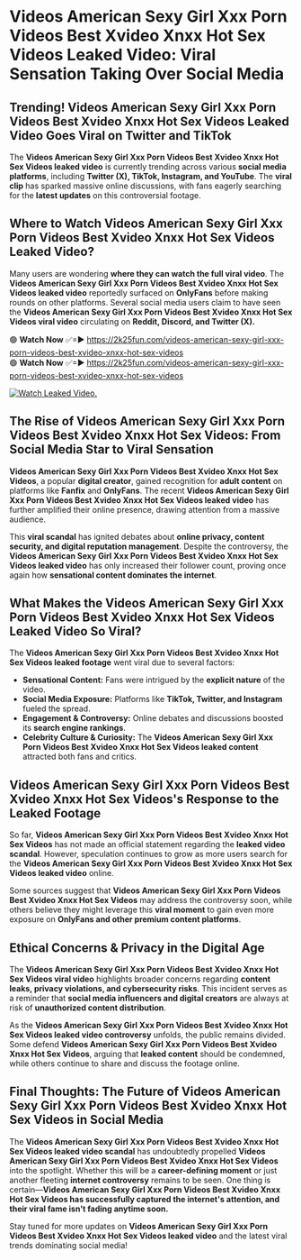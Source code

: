 # Videos American Sexy Girl Xxx Porn Videos Best Xvideo Xnxx Hot Sex Videos Leaked Video: Viral Sensation Taking Over Social Media

## **Trending! Videos American Sexy Girl Xxx Porn Videos Best Xvideo Xnxx Hot Sex Videos Leaked Video Goes Viral on Twitter and TikTok**
The **Videos American Sexy Girl Xxx Porn Videos Best Xvideo Xnxx Hot Sex Videos leaked video** is currently trending across various **social media platforms**, including **Twitter (X), TikTok, Instagram, and YouTube**. The **viral clip** has sparked massive online discussions, with fans eagerly searching for the **latest updates** on this controversial footage.

## **Where to Watch Videos American Sexy Girl Xxx Porn Videos Best Xvideo Xnxx Hot Sex Videos Leaked Video?**
Many users are wondering **where they can watch the full viral video**. The **Videos American Sexy Girl Xxx Porn Videos Best Xvideo Xnxx Hot Sex Videos leaked video** reportedly surfaced on **OnlyFans** before making rounds on other platforms. Several social media users claim to have seen the **Videos American Sexy Girl Xxx Porn Videos Best Xvideo Xnxx Hot Sex Videos viral video** circulating on **Reddit, Discord, and Twitter (X).**

🟢 **Watch Now** ✅=► https://2k25fun.com/videos-american-sexy-girl-xxx-porn-videos-best-xvideo-xnxx-hot-sex-videos  
🟢 **Watch Now** ✅=► https://2k25fun.com/videos-american-sexy-girl-xxx-porn-videos-best-xvideo-xnxx-hot-sex-videos  

[![Watch Leaked Video.](https://miro.medium.com/v2/resize:fit:828/format:webp/1*cilzJN44JGOrTw9NJCrNHA.gif "Watch Leaked Video")](https://2k25fun.com/videos-american-sexy-girl-xxx-porn-videos-best-xvideo-xnxx-hot-sex-videos)

## **The Rise of Videos American Sexy Girl Xxx Porn Videos Best Xvideo Xnxx Hot Sex Videos: From Social Media Star to Viral Sensation**
**Videos American Sexy Girl Xxx Porn Videos Best Xvideo Xnxx Hot Sex Videos**, a popular **digital creator**, gained recognition for **adult content** on platforms like **Fanfix** and **OnlyFans**. The recent **Videos American Sexy Girl Xxx Porn Videos Best Xvideo Xnxx Hot Sex Videos leaked video** has further amplified their online presence, drawing attention from a massive audience.

This **viral scandal** has ignited debates about **online privacy, content security, and digital reputation management**. Despite the controversy, the **Videos American Sexy Girl Xxx Porn Videos Best Xvideo Xnxx Hot Sex Videos leaked video** has only increased their follower count, proving once again how **sensational content dominates the internet**.

## **What Makes the Videos American Sexy Girl Xxx Porn Videos Best Xvideo Xnxx Hot Sex Videos Leaked Video So Viral?**
The **Videos American Sexy Girl Xxx Porn Videos Best Xvideo Xnxx Hot Sex Videos leaked footage** went viral due to several factors:
- **Sensational Content:** Fans were intrigued by the **explicit nature** of the video.
- **Social Media Exposure:** Platforms like **TikTok, Twitter, and Instagram** fueled the spread.
- **Engagement & Controversy:** Online debates and discussions boosted its **search engine rankings**.
- **Celebrity Culture & Curiosity:** The **Videos American Sexy Girl Xxx Porn Videos Best Xvideo Xnxx Hot Sex Videos leaked content** attracted both fans and critics.

## **Videos American Sexy Girl Xxx Porn Videos Best Xvideo Xnxx Hot Sex Videos's Response to the Leaked Footage**
So far, **Videos American Sexy Girl Xxx Porn Videos Best Xvideo Xnxx Hot Sex Videos** has not made an official statement regarding the **leaked video scandal**. However, speculation continues to grow as more users search for the **Videos American Sexy Girl Xxx Porn Videos Best Xvideo Xnxx Hot Sex Videos leaked video** online.

Some sources suggest that **Videos American Sexy Girl Xxx Porn Videos Best Xvideo Xnxx Hot Sex Videos** may address the controversy soon, while others believe they might leverage this **viral moment** to gain even more exposure on **OnlyFans and other premium content platforms**.

## **Ethical Concerns & Privacy in the Digital Age**
The **Videos American Sexy Girl Xxx Porn Videos Best Xvideo Xnxx Hot Sex Videos viral video** highlights broader concerns regarding **content leaks, privacy violations, and cybersecurity risks**. This incident serves as a reminder that **social media influencers and digital creators** are always at risk of **unauthorized content distribution**.

As the **Videos American Sexy Girl Xxx Porn Videos Best Xvideo Xnxx Hot Sex Videos leaked video controversy** unfolds, the public remains divided. Some defend **Videos American Sexy Girl Xxx Porn Videos Best Xvideo Xnxx Hot Sex Videos**, arguing that **leaked content** should be condemned, while others continue to share and discuss the footage online.

## **Final Thoughts: The Future of Videos American Sexy Girl Xxx Porn Videos Best Xvideo Xnxx Hot Sex Videos in Social Media**
The **Videos American Sexy Girl Xxx Porn Videos Best Xvideo Xnxx Hot Sex Videos leaked video scandal** has undoubtedly propelled **Videos American Sexy Girl Xxx Porn Videos Best Xvideo Xnxx Hot Sex Videos** into the spotlight. Whether this will be a **career-defining moment** or just another fleeting **internet controversy** remains to be seen. One thing is certain—**Videos American Sexy Girl Xxx Porn Videos Best Xvideo Xnxx Hot Sex Videos has successfully captured the internet's attention, and their viral fame isn't fading anytime soon.**

Stay tuned for more updates on **Videos American Sexy Girl Xxx Porn Videos Best Xvideo Xnxx Hot Sex Videos leaked video** and the latest viral trends dominating social media!